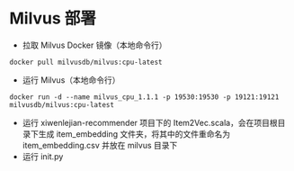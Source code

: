 # Milvus 部署

- 拉取 Milvus Docker 镜像（本地命令行）

```
docker pull milvusdb/milvus:cpu-latest
```

- 运行 Milvus（本地命令行）

```
docker run -d --name milvus_cpu_1.1.1 -p 19530:19530 -p 19121:19121 milvusdb/milvus:cpu-latest
```

- 运行 xiwenlejian-recommender 项目下的 Item2Vec.scala，会在项目根目录下生成 item_embedding 文件夹，将其中的文件重命名为 item_embedding.csv 并放在 milvus 目录下
- 运行 init.py
